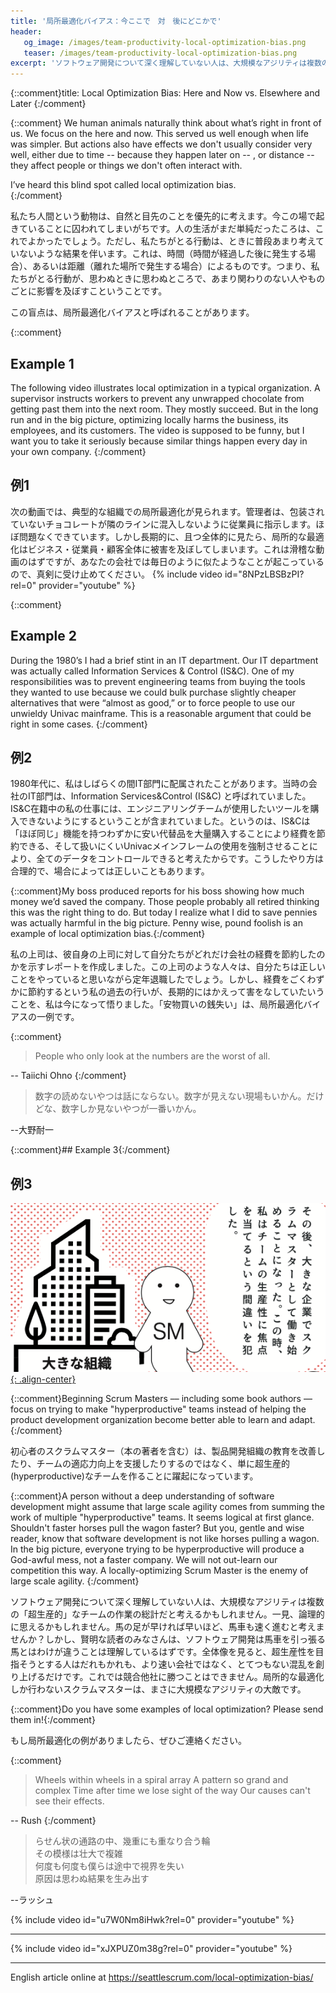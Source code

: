 ```yaml
---
title: '局所最適化バイアス：今ここで　対　後にどこかで'
header:
   og_image: /images/team-productivity-local-optimization-bias.png
   teaser: /images/team-productivity-local-optimization-bias.png
excerpt: 'ソフトウェア開発について深く理解していない人は、大規模なアジリティは複数の「超生産的」なチームの作業の総計だと考えるかもしれません。一見、論理的に思えるかもしれません。馬の足が早ければ早いほど、馬車も速く進むと考えませんか？しかし、賢明な読者のみなさんは、ソフトウェア開発は馬車を引っ張る馬とはわけが違うことは理解しているはずです。'
---
```

{::comment}title:  Local Optimization Bias: Here and Now vs. Elsewhere and Later
{:/comment}

{::comment}
We human animals naturally think about what’s right in front of us.  We focus on the here and now.  This served us well enough when life was simpler.  But actions also have effects we don't usually consider very well, either due to time -- because they happen later on -- , or distance -- they affect people or things we don't often interact with.

I’ve heard this blind spot called local optimization bias.  
{:/comment}

私たち人間という動物は、自然と目先のことを優先的に考えます。今この場で起きていることに囚われてしまいがちです。人の生活がまだ単純だったころは、これでよかったでしょう。ただし、私たちがとる行動は、ときに普段あまり考えていないような結果を伴います。これは、時間（時間が経過した後に発生する場合）、あるいは距離（離れた場所で発生する場合）によるものです。つまり、私たちがとる行動が、思わぬときに思わぬところで、あまり関わりのない人やものごとに影響を及ぼすこということです。

この盲点は、局所最適化バイアスと呼ばれることがあります。

{::comment}
## Example 1

The following video illustrates local optimization in a typical organization.  A supervisor instructs workers to prevent any unwrapped chocolate from getting past them into the next room.  They mostly succeed.  But in the long run and in the big picture, optimizing locally harms the business, its employees, and its customers.  The video is supposed to be funny, but I want you to take it seriously because similar things happen every day in your own company.
{:/comment}

## 例1

次の動画では、典型的な組織での局所最適化が見られます。管理者は、包装されていないチョコレートが隣のラインに混入しないように従業員に指示します。ほぼ問題なくできています。しかし長期的に、且つ全体的に見たら、局所的な最適化はビジネス・従業員・顧客全体に被害を及ぼしてしまいます。これは滑稽な動画のはずですが、あなたの会社では毎日のように似たようなことが起こっているので、真剣に受け止めてください。
{% include video id="8NPzLBSBzPI?rel=0" provider="youtube" %}

{::comment}
## Example 2

During the 1980’s I had a brief stint in an IT department. Our IT department was actually called Information Services & Control (IS&C). One of my responsibilities was to prevent engineering teams from buying the tools they wanted to use because we could bulk purchase slightly cheaper alternatives that were “almost as good,” or to force people to use our unwieldy Univac mainframe. This is a reasonable argument that could be right in some cases.
{:/comment}

## 例2

1980年代に、私はしばらくの間IT部門に配属されたことがあります。当時の会社のIT部門は、Information Services&Control (IS&C) と呼ばれていました。IS&C在籍中の私の仕事には、エンジニアリングチームが使用したいツールを購入できないようにするということが含まれていました。というのは、IS&Cは「ほぼ同じ」機能を持つわずかに安い代替品を大量購入することにより経費を節約できる、そして扱いにくいUnivacメインフレームの使用を強制させることにより、全てのデータをコントロールできると考えたからです。こうしたやり方は合理的で、場合によっては正しいこともあります。

{::comment}My boss produced reports for his boss showing how much money we’d saved the company. Those people probably all retired thinking this was the right thing to do. But today I realize what I did to save pennies was actually harmful in the big picture. Penny wise, pound foolish is an example of local optimization bias.{:/comment}

私の上司は、彼自身の上司に対して自分たちがどれだけ会社の経費を節約したのかを示すレポートを作成しました。この上司のような人々は、自分たちは正しいことをやっていると思いながら定年退職したでしょう。しかし、経費をごくわずかに節約するという私の過去の行いが、長期的にはかえって害をなしていたいうことを、私は今になって悟りました。「安物買いの銭失い」は、局所最適化バイアスの一例です。

{::comment}
> People who only look at the numbers are the worst of all.

-- Taiichi Ohno
{:/comment}

> 数字の読めないやつは話にならない。数字が見えない現場もいかん。だけどな、数字しか見ないやつが一番いかん。

--大野耐一

{::comment}## Example 3{:/comment}

## 例3

[![チームの生産性 局所最適化バイアス](../images/team-productivity-local-optimization-bias.png){: .align-center}](/)


{::comment}Beginning Scrum Masters –– including some book authors –– focus on trying to make "hyperproductive" teams instead of helping the product development organization become better able to learn and adapt.{:/comment}

初心者のスクラムマスター（本の著者を含む）は、製品開発組織の教育を改善したり、チームの適応力向上を支援したりするのではなく、単に超生産的(hyperproductive)なチームを作ることに躍起になっています。

{::comment}A person without a deep understanding of software development might assume that large scale agility comes from summing the work of multiple "hyperproductive" teams.  It seems logical at first glance.  Shouldn't faster horses pull the wagon faster?  But you, gentle and wise reader, know that software development is not like horses pulling a wagon.  In the big picture, everyone trying to be hyperproductive will produce a God-awful mess, not a faster company.  We will not out-learn our competition this way.  A locally-optimizing Scrum Master is the enemy of large scale agility.  {:/comment}

ソフトウェア開発について深く理解していない人は、大規模なアジリティは複数の「超生産的」なチームの作業の総計だと考えるかもしれません。一見、論理的に思えるかもしれません。馬の足が早ければ早いほど、馬車も速く進むと考えませんか？しかし、賢明な読者のみなさんは、ソフトウェア開発は馬車を引っ張る馬とはわけが違うことは理解しているはずです。全体像を見ると、超生産性を目指そうとする人はだれもかれも、より速い会社ではなく、とてつもない混乱を創り上げるだけです。これでは競合他社に勝つことはできません。局所的な最適化しか行わないスクラムマスターは、まさに大規模なアジリティの大敵です。

{::comment}Do you have some examples of local optimization? Please send them in!{:/comment}

もし局所最適化の例がありましたら、ぜひご連絡ください。

{::comment}
> Wheels within wheels in a spiral array 
> A pattern so grand and complex 
> Time after time we lose sight of the way 
> Our causes can't see their effects.

-- Rush
{:/comment}

> らせん状の通路の中、幾重にも重なり合う輪  
> その模様は壮大で複雑  
> 何度も何度も僕らは途中で視界を失い  
> 原因は思わぬ結果を生み出す  

--ラッシュ


{% include video id="u7W0Nm8iHwk?rel=0" provider="youtube" %}

* * *

{% include video id="xJXPUZ0m38g?rel=0" provider="youtube" %}

* * *

English article online at <https://seattlescrum.com/local-optimization-bias/>

